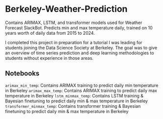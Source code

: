 # Berkeley-Weather-Prediction
Contains ARIMAX, LSTM, and transformer models used for Weather Forecast SlackBot. Predicts min and max temperature daily, trained on 10 years worth of daily data from 2015 to 2024.

I completed this project in preparation for a tutorial I was leading for students joining the Data Science Society at Berkeley. The goal was to give an overview of time series prediction and deep learning methodologies to students without experience in those areas. 

## Notebooks
`arimax_min_temp`: Contains ARIMAX training to predict daily min temperature in Berkeley
`arimax_max_temp`: Contains ARIMAX training to predict daily max temperature in Berkeley
`lstm_minmax_temp`: Contains LSTM training & Bayesian finetuning to predict daily min & max temperature in Berkeley
`transformer_minmax_temp`: Contains transformer training & Bayesian finetuning to predict daily min & max temperature in Berkeley
